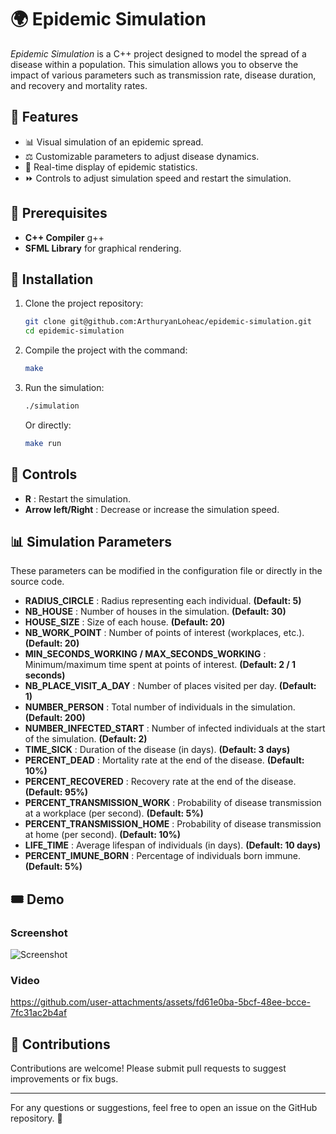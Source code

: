 # 🌍 Epidemic Simulation

_Epidemic Simulation_ is a C++ project designed to model the spread of a disease within a population. This simulation allows you to observe the impact of various parameters such as transmission rate, disease duration, and recovery and mortality rates.

## 🔧 Features
- 📊 Visual simulation of an epidemic spread.
- ⚖️ Customizable parameters to adjust disease dynamics.
- 🔢 Real-time display of epidemic statistics.
- ⏩ Controls to adjust simulation speed and restart the simulation.

## 📝 Prerequisites
- **C++ Compiler** g++
- **SFML Library** for graphical rendering.

## 🔺 Installation
1. Clone the project repository:
   ```bash
   git clone git@github.com:ArthuryanLoheac/epidemic-simulation.git
   cd epidemic-simulation
   ```
2. Compile the project with the command:
   ```bash
   make
   ```
3. Run the simulation:
   ```bash
   ./simulation
   ```
   Or directly:
   ```bash
   make run
   ```

## 🔄 Controls
- **R** : Restart the simulation.
- **Arrow left/Right** : Decrease or increase the simulation speed.

## 📊 Simulation Parameters

These parameters can be modified in the configuration file or directly in the source code.

- **RADIUS_CIRCLE** : Radius representing each individual. **(Default: 5)**
- **NB_HOUSE** : Number of houses in the simulation. **(Default: 30)**
- **HOUSE_SIZE** : Size of each house. **(Default: 20)**
- **NB_WORK_POINT** : Number of points of interest (workplaces, etc.). **(Default: 20)**
- **MIN_SECONDS_WORKING / MAX_SECONDS_WORKING** : Minimum/maximum time spent at points of interest. **(Default: 2 / 1 seconds)**
- **NB_PLACE_VISIT_A_DAY** : Number of places visited per day. **(Default: 1)**
- **NUMBER_PERSON** : Total number of individuals in the simulation. **(Default: 200)**
- **NUMBER_INFECTED_START** : Number of infected individuals at the start of the simulation. **(Default: 2)**
- **TIME_SICK** : Duration of the disease (in days). **(Default: 3 days)**
- **PERCENT_DEAD** : Mortality rate at the end of the disease. **(Default: 10%)**
- **PERCENT_RECOVERED** : Recovery rate at the end of the disease. **(Default: 95%)**
- **PERCENT_TRANSMISSION_WORK** : Probability of disease transmission at a workplace (per second). **(Default: 5%)**
- **PERCENT_TRANSMISSION_HOME** : Probability of disease transmission at home (per second). **(Default: 10%)**
- **LIFE_TIME** : Average lifespan of individuals (in days). **(Default: 10 days)**
- **PERCENT_IMUNE_BORN** : Percentage of individuals born immune. **(Default: 5%)**

## 🎟️ Demo
### Screenshot
![Screenshot](https://github.com/user-attachments/assets/acccbec0-722a-463e-8d30-7e25bc1fb404)

### Video
https://github.com/user-attachments/assets/fd61e0ba-5bcf-48ee-bcce-7fc31ac2b4af

## 🌟 Contributions
Contributions are welcome! Please submit pull requests to suggest improvements or fix bugs.

---

For any questions or suggestions, feel free to open an issue on the GitHub repository. 🚀




